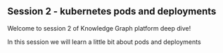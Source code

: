 

## Session 2 - kubernetes pods and deployments

Welcome to session 2 of Knowledge Graph platform deep dive!

In this session we will learn a little bit about pods and deployments
